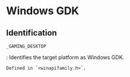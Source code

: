 # Windows GDK

## Identification

`_GAMING_DESKTOP`

:   Identifies the target platform as Windows GDK.

    Defined in `<winapifamily.h>`.
